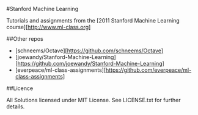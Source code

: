 #Stanford Machine Learning

Tutorials and assignments from the [2011 Stanford Machine Learning course][http://www.ml-class.org]

##Other repos

* [schneems/Octave][https://github.com/schneems/Octave]
* [joewandy/Stanford-Machine-Learning][https://github.com/joewandy/Stanford-Machine-Learning]
* [everpeace/ml-class-assignments][https://github.com/everpeace/ml-class-assignments]

##Licence

All Solutions licensed under MIT License. See LICENSE.txt for further details.